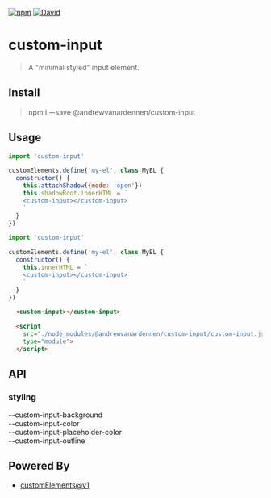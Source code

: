 [![npm](https://img.shields.io/npm/dt/@andrewvanardennen/custom-input.svg?style=for-the-badge)](https://www.npmjs.com/package/@andrewvanardennen/custom-input)
[![David](https://img.shields.io/david/andrewvanardennen/custom-input.svg?style=for-the-badge)](https://github.com/andrewvanardennen/custom-input)


# custom-input
> A "minimal styled" input element.

## Install
> npm i --save @andrewvanardennen/custom-input

## Usage
```js
import 'custom-input'

customElements.define('my-el', class MyEL {
  constructor() {
    this.attachShadow({mode: 'open'})
    this.shadowRoot.innerHTML = `
    <custom-input></custom-input>
    `
  }
})
```

```js
import 'custom-input'

customElements.define('my-el', class MyEL {
  constructor() {
    this.innerHTML = `
    <custom-input></custom-input>
    `
  }
})
```

```html
  <custom-input></custom-input>

  <script
    src="./node_modules/@andrewvanardennen/custom-input/custom-input.js"
    type="module">
  </script>
```

## API
### styling

--custom-input-background<br>
--custom-input-color<br>
--custom-input-placeholder-color<br>
--custom-input-outline<br>

## Powered By
* [customElements@v1](https://developers.google.com/web/fundamentals/web-components/customelements)
